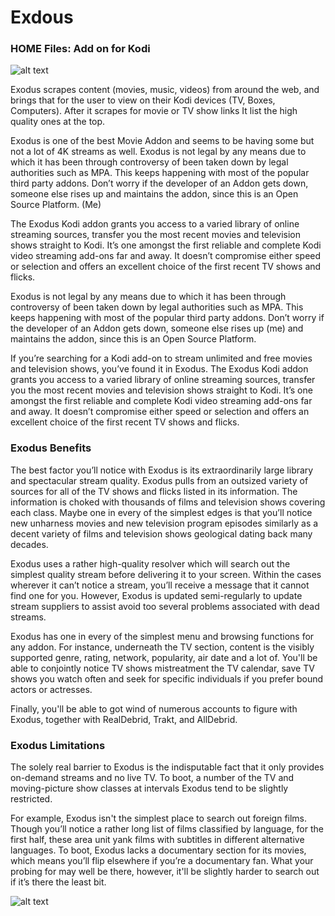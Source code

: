# Exdous
### HOME Files: Add on for Kodi
![alt text](https://github.com/PiSaucer/exdous/blob/master/icon.png)

Exodus scrapes content (movies, music, videos) from around the web, and brings that for the user to view on their Kodi devices (TV, Boxes, Computers). After it scrapes for movie or TV show links It list the high quality ones at the top.

Exodus is one of the best Movie Addon and seems to be having some but not a lot of 4K streams as well.
Exodus is not legal by any means due to which it has been through controversy of been taken down by legal authorities such as MPA. This keeps happening with most of the popular third party addons. Don’t worry if the developer of an Addon gets down, someone else rises up and maintains the addon, since this is an Open Source Platform. (Me)

The Exodus Kodi addon grants you access to a varied library of online streaming sources, transfer you the most recent movies and television shows straight to Kodi. It’s one amongst the first reliable and complete Kodi video streaming add-ons far and away. It doesn’t compromise either speed or selection and offers an excellent choice of the first recent TV shows and flicks.

Exodus is not legal by any means due to which it has been through controversy of been taken down by legal authorities such as MPA. This keeps happening with most of the popular third party addons. Don’t worry if the developer of an Addon gets down, someone else rises up (me) and maintains the addon, since this is an Open Source Platform.

If you’re searching for a Kodi add-on to stream unlimited and free movies and television shows, you’ve found it in Exodus. The Exodus Kodi addon grants you access to a varied library of online streaming sources, transfer you the most recent movies and television shows straight to Kodi. It’s one amongst the first reliable and complete Kodi video streaming add-ons far and away. It doesn’t compromise either speed or selection and offers an excellent choice of the first recent TV shows and flicks.

### Exodus Benefits

The best factor you’ll notice with Exodus is its extraordinarily large library and spectacular stream quality. Exodus pulls from an outsized variety of sources for all of the TV shows and flicks listed in its information. The information is choked with thousands of films and television shows covering each class. Maybe one in every of the simplest edges is that you’ll notice new unharness movies and new television program episodes similarly as a decent variety of films and television shows geological dating back many decades.

Exodus uses a rather high-quality resolver which will search out the simplest quality stream before delivering it to your screen. Within the cases wherever it can’t notice a stream, you’ll receive a message that it cannot find one for you. However, Exodus is updated semi-regularly to update stream suppliers to assist avoid too several problems associated with dead streams.

Exodus has one in every of the simplest menu and browsing functions for any addon. For instance, underneath the TV section, content is the visibly supported genre, rating, network, popularity, air date and a lot of. You'll be able to conjointly notice TV shows mistreatment the TV calendar, save TV shows you watch often and seek for specific individuals if you prefer bound actors or actresses.

Finally, you'll be able to got wind of numerous accounts to figure with Exodus, together with RealDebrid, Trakt, and AllDebrid.

### Exodus Limitations

The solely real barrier to Exodus is the indisputable fact that it only provides on-demand streams and no live TV. To boot, a number of the TV and moving-picture show classes at intervals Exodus tend to be slightly restricted.

For example, Exodus isn't the simplest place to search out foreign films. Though you’ll notice a rather long list of films classified by language, for the first half, these area unit yank films with subtitles in different alternative languages. To boot, Exodus lacks a documentary section for its movies, which means you’ll flip elsewhere if you’re a documentary fan. What your probing for may well be there, however, it'll be slightly harder to search out if it’s there the least bit.

![alt text](https://github.com/PiSaucer/exdous/blob/master/fanart.jpg)
